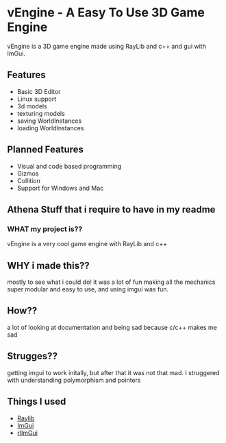 # vEngine - A Easy To Use 3D Game Engine

vEngine is a 3D game engine made using RayLib and c++ and gui with ImGui.
## Features
- Basic 3D Editor
- Linux support
- 3d models
- texturing models
- saving WorldInstances
- loading WorldInstances
## Planned Features

- Visual and code based programming
- Gizmos
- Collition
- Support for Windows and Mac 

## Athena Stuff that i require to have in my readme
### WHAT my project is??
vEngine is a very cool game engine with RayLib and c++
## WHY i made this??
mostly to see what i could do! it was a lot of fun making all the mechanics super modular and easy to use, and using imgui was fun.
## How??
a lot of looking at documentation and being sad because c/c++ makes me sad 
## Strugges??
getting imgui to work initally, but after that it was not that mad. I struggered with understanding polymorphism and pointers
## Things I used

 - [Raylib](https://www.raylib.com/)
 - [ImGui](https://github.com/ocornut/imgui)
 - [rlImGui](https://github.com/raylib-extras/rlImGui)
